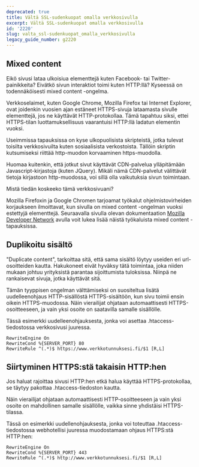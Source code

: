 ```yaml
---
deprecated: true
title: Vältä SSL-sudenkuopat omalla verkkosivulla
excerpt: Vältä SSL-sudenkuopat omalla verkkosivulla
id: '2220'
slug: valta_ssl-sudenkuopat_omalla_verkkosivulla
legacy_guide_number: g2220
---
```



## Mixed content
Eikö sivusi lataa ulkoisiua elementtejä kuten Facebook- tai Twitter-painikkeita? Eivätkö sivun interaktiot toimi kuten HTTP:llä? Kyseessä on todennäköisesti mixed content -ongelma.

Verkkoselaimet, kuten Google Chrome, Mozilla Firefox tai Internet Explorer, ovat joidenkin vuosien ajan estäneet HTTPS-sivuja lataamasta sivulle elementtejä, jos ne käyttävät HTTP-protokollaa. Tämä tapahtuu siksi, ettei HTTPS-tilan luottamuksellisuus vaarantuisi HTTP:llä ladatun elementin vuoksi.

Useimmissa tapauksissa on kyse ulkopuolisista skripteistä, jotka tulevat toisilta verkkosivuilta kuten sosiaalisista verkostoista. Tällöin skriptin kutsumiseksi riittää http-muodon korvaaminen https-muodolla.

Huomaa kuitenkin, että jotkut sivut käyttävät CDN-palvelua ylläpitämään Javascript-kirjastoja (kuten JQuery). Mikäli nämä CDN-palvelut välittävät tietoja kirjastoon http-muodossa, voi sillä olla vaikutuksia sivun toimintaan.

Mistä tiedän koskeeko tämä verkkosivuani?

Mozilla Firefoxin ja Google Chromen tarjoamat työkalut ohjelmistovirheiden korjaukseen ilmoittavat, kun sivulla on mixed content -ongelman vuoksi estettyjä elementtejä. Seuraavalla sivulla olevan dokumentaation [Mozilla Developer Network](https://developer.mozilla.org/fr/docs/S%C3%A9curit%C3%A9/MixedContent) avulla voit lukea lisää näistä työkaluista mixed content -tapauksissa.


## Duplikoitu sisältö
"Duplicate content", tarkoittaa sitä, että sama sisältö löytyy useiden eri url-osoitteiden kautta. Hakukoneet eivät hyväksy tätä toimintaa, joka niiden mukaan johtuu yrityksistä parantaa sijoittumista tuloksissa. Niinpä ne rankaisevat sivuja, jotka käyttävät sitä.

Tämän tyyppisen ongelman välttämiseksi on suositeltua lisätä uudelleenohjaus HTTP-sisällöstä HTTPS-sisältöön, kun sivu toimii ensin oikein HTTPS-muodossa. Näin vierailijat ohjataan automaattisesti HTTPS-osoitteeseen, ja vain yksi osoite on saatavilla samalle sisällölle. 

Tässä esimerkki uudelleenohjauksesta, jonka voi asettaa .htaccess-tiedostossa verkkosivusi juuressa.


```
RewriteEngine On
RewriteCond %{SERVER_PORT} 80
RewriteRule ^(.*)$ https://www.verkkotunnuksesi.fi/$1 [R,L]
```




## Siirtyminen HTTPS:stä takaisin HTTP:hen
Jos haluat rajoittaa sivusi HTTP:hen etkä halua käyttää HTTPS-protokollaa, se täytyy pakottaa .htaccess-tiedoston kautta.

Näin vierailijat ohjataan automaattisesti HTTP-osoitteeseen ja vain yksi osoite on mahdollinen samalle sisällölle, vaikka sinne yhdistäisi HTTPS-tilassa.

Tässä on esimerkki uudellenohjauksesta, jonka voi toteuttaa .htaccess-tiedostossa webhotellisi juuressa muodostamaan ohjaus HTTPS:stä HTTP:hen:


```
RewriteEngine On
RewriteCond %{SERVER_PORT} 443
RewriteRule ^(.*)$ http://www.verkkotunnuksesi.fi/$1 [R,L]
```




